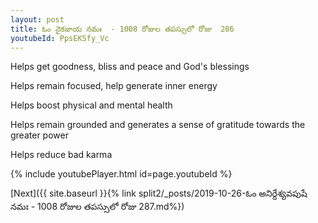 ```yaml
---
layout: post
title: ఓం నైకజాయ నమః  - 1008 రోజుల తపస్సులో రోజు  286
youtubeId: PpsEKSfy_Vc
---
```

 
 
Helps get goodness, bliss and peace and God's blessings
 
Helps remain focused, help generate inner energy 
 
Helps boost physical and mental health 
 
Helps remain grounded and generates a sense of gratitude towards the greater power 
 
Helps reduce bad karma
 
 
 
 


{% include youtubePlayer.html id=page.youtubeId %}
 
[Next]({{ site.baseurl }}{% link  split2/_posts/2019-10-26-ఓం అనిర్దేశ్యవపుషే నమః  - 1008 రోజుల తపస్సులో రోజు  287.md%})
 
